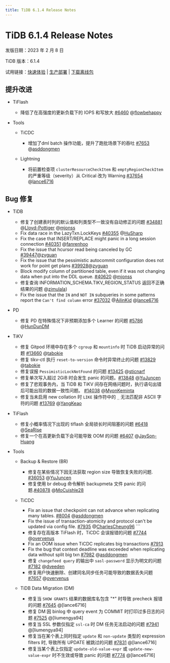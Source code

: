```yaml
---
title: TiDB 6.1.4 Release Notes
---
```


# TiDB 6.1.4 Release Notes

发版日期：2023 年 2 月 8 日

TiDB 版本：6.1.4

试用链接：[快速体验](https://docs.pingcap.com/zh/tidb/v6.1/quick-start-with-tidb) | [生产部署](https://docs.pingcap.com/zh/tidb/v6.1/production-deployment-using-tiup) | [下载离线包](https://cn.pingcap.com/product-community/?version=v6.1.4#version-list)

## 提升改进

- TiFlash

    - 降低了在高强度的更新负载下的 IOPS 和写放大 [#6460](https://github.com/pingcap/tiflash/issues/6460) @[flowbehappy](https://github.com/flowbehappy)

- Tools

    - TiCDC

        - 增加了dml batch 操作功能，提升了跑批场景下的吞吐 [#7653](https://github.com/pingcap/tiflow/issues/7653) @[asddongmen](https://github.com/asddongmen)

    - Lightning

        - 将前置检查项 `clusterResourceCheckItem` 和 `emptyRegionCheckItem` 的严重等级（severity）从 Critical 改为 Warning [#37654](https://github.com/pingcap/tidb/issues/37654) @[lance6716](https://github.com/lance6716)

## Bug 修复

+ TiDB

    - 修复了创建表时列的默认值和列类型不一致没有自动修正的问题 [#34881](https://github.com/pingcap/tidb/issues/34881) @[Lloyd-Pottiger](https://github.com/Lloyd-Pottiger) @[mjonss](https://github.com/mjonss)
    - Fix data race in the LazyTxn.LockKeys [#40355](https://github.com/pingcap/tidb/issues/40355) @[HuSharp](https://github.com/HuSharp)
    - Fix the case that INSERT/REPLACE might panic in a long session connection [#40351](https://github.com/pingcap/tidb/issues/40351) @[fanrenhoo](https://github.com/fanrenhoo)
    - Fix the issue that hcursor read being canceled by GC [#39447](https://github.com/pingcap/tidb/issues/39447)@[zyguan](https://github.com/zyguan)
    - Fix the issue that the pessimistic autocommit configuration does not work for point get plans [#39928](https://github.com/pingcap/tidb/issues/39928)@[zyguan](https://github.com/zyguan)
    - Block modify column of partitioned table, even if it was not changing data when put into the DDL queue. [#40620](https://github.com/pingcap/tidb/issues/40620) @[mjonss](https://github.com/mjonss)
    - 修复查询 INFORMATION_SCHEMA.TIKV_REGION_STATUS 返回不正确结果的问题 @[zimulala](https://github.com/zimulala))
    - Fix the issue that the `IN` and `NOT IN` subqueries in some patterns report the `Can't find column` error [#37032](https://github.com/pingcap/tidb/issues/37032) @[AilinKid](https://github.com/AilinKid) @[lance6716](https://github.com/lance6716)

- PD

    - 修复 PD 在特殊情况下非预期添加多个 Learner 的问题 [#5786](https://github.com/tikv/pd/issues/5786) @[HunDunDM](https://github.com/HunDunDM) 

+ TiKV

    - 修复 Gitpod 环境中存在多个 `cgroup` 和 `mountinfo` 时 TiDB 启动异常的问题 [#13660](https://github.com/tikv/tikv/issues/13660) @[tabokie](https://github.com/tabokie)
    - 修复 tikv-ctl 执行 `reset-to-version` 命令时异常终止的问题 [#13829](https://github.com/tikv/tikv/issues/13829) @[tabokie](https://github.com/tabokie)
    - 修复误报 `PessimisticLockNotFound` 的问题 [#13425](https://github.com/tikv/tikv/issues/13425) @[sticnarf](https://github.com/sticnarf)
    - 修复单次写入超过 2GiB 时会发生 panic 的问题。[#13848](https://github.com/tikv/tikv/issues/13848) @[YuJuncen](https://github.com/YuJuncen)
    - 修复了悲观事务内，当 TiDB 和 TiKV 间存在网络问题时，执行语句出错后可能出现的数据一致性问题。 [#14038](https://github.com/tikv/tikv/issues/14038) @[MyonKeminta](https://github.com/MyonKeminta)
    - 修复当未启用 new collation 时 `LIKE` 操作符中的 `_` 无法匹配非 ASCII 字符的问题 [#13769](https://github.com/tikv/tikv/issues/13769) @[YangKeao](https://github.com/YangKeao)

+ TiFlash

    - 修复小概率情况下出现的 tiflash 全局锁长时间阻塞的问题 [#6418](https://github.com/pingcap/tiflash/issues/6418) @[SeaRise](https://github.com/SeaRise)
    - 修复一个在高更新负载下会可能导致 OOM 的问题 [#6407](https://github.com/pingcap/tiflash/issues/6407) @[JaySon-Huang](https://github.com/JaySon-Huang)

+ Tools

    + Backup & Restore (BR)

        - 修复在某些情况下因无法获取 region size 导致恢复失败的问题. [#36053](https://github.com/pingcap/tidb/issues/36053) @[YuJuncen](https://github.com/YuJuncen)
        - 修复使用 br debug 命令解析 backupmeta 文件 panic 的问题.[#40878](https://github.com/pingcap/tidb/issues/40878) @[MoCuishle28](https://github.com/MoCuishle28)

    + TiCDC

        - Fix an issue that checkpoint can not advance when replicating many tables. [#8004](https://github.com/pingcap/tiflow/issues/8004) @[asddongmen](https://github.com/asddongmen)
        - Fix the issue of transaction-atomicity and protocol can't be updated via config file. [#7935](https://github.com/pingcap/tiflow/issues/7935) @[CharlesCheung96](https://github.com/CharlesCheung96)        ```
        - 修复存在高版本 TiFlash 时，TiCDC 会误报错的问题 [#7744](https://github.com/pingcap/tiflow/issues/7744) @[overvenus](https://github.com/overvenus)
        - Fix an OOM issue when TiCDC replicates big transactions [#7913](https://github.com/pingcap/tiflow/issues/7913)
        - Fix the bug that context deadline was exceeded when replicating data without split big txn [#7982](https://github.com/pingcap/tiflow/issues/7982) @[asddongmen](https://github.com/asddongmen)
        - 修复 `changefeed query` 的输出中 `sasl-password` 显示为明文的问题 [#7182](https://github.com/pingcap/tiflow/issues/7182) @[dveeden](https://github.com/dveeden)
        - 修复用户快速删除、创建同名同步任务可能导致的数据丢失问题 [#7657](https://github.com/pingcap/tiflow/issues/7657) @[overvenus](https://github.com/overvenus)

    + TiDB Data Migration (DM)

        - 修复当 `SHOW GRANTS` 结果的数据库名包含 "*" 时导致 precheck 报错的问题 [#7645](https://github.com/pingcap/tiflow/issues/7645) @[lance6716]
        - 修复 DM 因 binlog 中 query event 为 COMMIT 时打印过多日志的问题 [#7525](https://github.com/pingcap/tiflow/issues/7525) @[liumengya94]
        - 修复当 SSL 参数仅指定 `ssl-ca` 时 DM 任务无法启动的问题 [#7941](https://github.com/pingcap/tiflow/issues/7941) @[liumengya94]
        - 修复当在某个表上同时指定 `update` 和 `non-update` 类型的 expression filters 时, 导致所有 UPDATE 被跳过的问题 [#7831](https://github.com/pingcap/tiflow/issues/7831) @[lance6716]
        - 修复当某个表上仅指定 `update-old-value-expr` 或 `update-new-value-expr` 时不生效或导致 panic 的问题 [#7774](https://github.com/pingcap/tiflow/issues/7774) @[lance6716]
